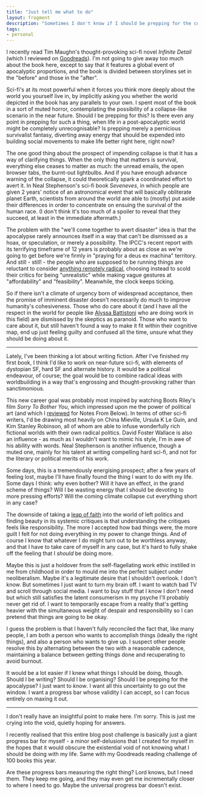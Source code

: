 ```yaml
---
title: "Just tell me what to do"
layout: fragment
description: "Sometimes I don't know if I should be prepping for the collapse, fighting to avert it, or just giving up because nothing I do will matter anyway."
tags:
- personal
---
```


I recently read Tim Maughn's thought-provoking sci-fi novel _Infinite Detail_ (which I reviewed on [Goodreads](https://www.goodreads.com/review/show/2693417481?book_show_action=false&from_review_page=1)). I'm not going to give away too much about the book here, except to say that it features a global event of apocalyptic proportions, and the book is divided between storylines set in the "before" and those in the "after".

Sci-fi's at its most powerful when it forces you think more deeply about the world you yourself live in, by implicitly asking you whether the world depicted in the book has any parallels to your own. I spent most of the book in a sort of muted horror, contemplating the possibility of a collapse-like scenario in the near future. Should I be prepping for this? Is there even any point in prepping for such a thing, when life in a post-apocalyptic world might be completely unrecognisable? Is prepping merely a pernicious survivalist fantasy, diverting away energy that should be expended into building social movements to make life better right here, right now?

The one good thing about the prospect of impending collapse is that it has a way of clarifying things. When the only thing that matters is survival, everything else ceases to matter as much: the unread emails, the open browser tabs, the burnt-out lightbulbs. And if you have enough advance warning of the collapse, it could theoretically spark a coordinated effort to avert it. In Neal Stephenson's sci-fi book _Seveneves_, in which people are given 2 years' notice of an astronomical event that will basically obliterate planet Earth, scientists from around the world are able to (mostly) put aside their differences in order to concentrate on ensuing the survival of the human race. (I don't think it's too much of a spoiler to reveal that they succeed, at least in the immediate aftermath.)

The problem with the "we'll come together to avert disaster" idea is that the apocalypse rarely announces itself in a way that can't be dismissed as a hoax, or speculation, or merely a possibility. The IPCC's recent report with its terrifying timeframe of 12 years is probably about as close as we're going to get before we're firmly in "praying for a deus ex machina" territory. And still - still! - the people who are supposed to be running things are reluctant to consider [anything remotely radical](https://www.jacobinmag.com/2019/02/green-new-deal-aoc-markey-climate-change), choosing instead to scold their critics for being "unrealistic" while making vague gestures at "affordability" and "feasibility". Meanwhile, the clock keeps ticking.

So if there isn't a climate of urgency born of widespread acceptance, then the promise of imminent disaster doesn't necessarily do much to improve humanity's cohesiveness. Those who do care about it (and I have all the respect in the world for people like [Alyssa Battistoni](https://socialistforum.dsausa.org/issues/winter-2019/every-climate-deadline-is-important-an-interview-with-alyssa-battistoni/) who are doing work in this field) are dismissed by the skeptics as paranoid. Those who want to care about it, but still haven't found a way to make it fit within their cognitive map, end up just feeling guilty and confused all the time, unsure what they should be doing about it.

***

Lately, I've been thinking a lot about writing fiction. After I've finished my first book, I think I'd like to work on near-future sci-fi, with elements of dystopian SF, hard SF and alternate history. It would be a political endeavour, of course; the goal would be to combine radical ideas with worldbuilding in a way that's engrossing and thought-provoking rather than sanctimonious.

This new career goal was probably most inspired by watching Boots Riley's film _Sorry To Bother You_, which impressed upon me the power of political art (and which I [reviewed](https://notesfrombelow.org/article/sorry-to-bother-you-tech-worker-organising) for Notes From Below). In terms of other sci-fi writers, I'd be drawing most heavily on China Mieville, Ursula K Le Guin, and Kim Stanley Robinson, all of whom are able to infuse wonderfully rich fictional worlds with their own radical politics. David Foster Wallace is also an influence - as much as I wouldn't want to mimic his style, I'm in awe of his ability with words. Neal Stephenson is another influence, though a muted one, mainly for his talent at writing compelling hard sci-fi, and not for the literary or political merits of his work.

Some days, this is a tremendously energising prospect; after a few years of feeling lost, maybe I'll have finally found the thing I want to do with my life. Some days I think: why even bother? Will it have an effect, in the grand scheme of things? Will I be wasting energy that I should be devoting to more pressing efforts? Will the coming climate collapse cut everything short in any case?

The downside of taking a [leap of faith](/posts/fragments-36) into the world of left politics and finding beauty in its systemic critiques is that understanding the critiques feels like responsibility. The more I accepted how bad things were, the more guilt I felt for not doing everything in my power to change things. And of course I know that whatever I do might turn out to be worthless anyway, and that I have to take care of myself in any case, but it's hard to fully shake off the feeling that I _should_ be doing more.

Maybe this is just a holdover from the self-flagellating work ethic instilled in me from childhood in order to mould me into the perfect subject under neoliberalism. Maybe it's a legitimate desire that I shouldn't overlook. I don't know. But sometimes I just want to turn my brain off. I want to watch bad TV and scroll through social media. I want to buy stuff that I know I don't need but which still satisfies the latent consumerism in my psyche I'll probably never get rid of. I want to temporarily escape from a reality that's getting heavier with the simultaneous weight of despair and responsibility so I can pretend that things are going to be okay.

I guess the problem is that I haven't fully reconciled the fact that, like many people, I am both a person who wants to accomplish things (ideally the right things), and also a person who wants to give up. I suspect other people resolve this by alternating between the two with a reasonable cadence, maintaining a balance between getting things done and recuperating to avoid burnout.

It would be a lot easier if I knew what things I should be doing, though. Should I be writing? Should I be organising? Should I be prepping for the apocalypse? I just want to _know_. I want all this uncertainty to go out the window. I want a progress bar whose validity I can accept, so I can focus entirely on maxing it out.

***

I don't really have an insightful point to make here. I'm sorry. This is just me crying into the void, quietly hoping for answers.

I recently realised that this entire blog post challenge is basically just a giant progress bar for myself - a minor self-delusions that I created for myself in the hopes that it would obscure the existential void of not knowing what I should be doing with my life. Same with my Goodreads reading challenge of 100 books this year. 

Are these progress bars measuring the right thing? Lord knows, but I need them. They keep me going, and they may even get me incrementally closer to where I need to go. Maybe the universal progress bar doesn't exist.
